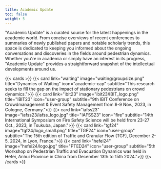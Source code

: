 ```yaml
---
title: Academic Update
toc: false
weight: 5
---
```


"Academic Update" is a curated source for the latest happenings in the academic world. From concise overviews of recent conferences to summaries of newly published papers and notable scholarly trends, this space is dedicated to keeping you informed about the ongoing conversations and discoveries in the fields around pedestrian dynamics. Whether you're in academia or simply have an interest in its progress, "Academic Update" provides a straightforward snapshot of the intellectual developments around us.


{{< cards >}}
  {{< card link="waiting" image="waiting/groupsize.png" title="Dynamics of Waiting" icon="academic-cap" subtitle="This research seeks to fill the gap on the impact of stationary pedestrians on crowd dynamics.">}}
  {{< card link="ibit23" image="ibit23/IBIT_logo.png" title="IBIT23" icon="user-group" subtitle="9th IBIT Conference on Crowdmanagement & Event Safety Management from 8-9 Nov., 2023, in Cologne, Germany.">}}
  {{< card link="iafss23" image="iafss23/iafss_logo.jpg" title="IAFSS23" icon="fire" subtitle="14th International Symposium on Fire Safety Science will be held from 23-27 Oct., 2023, in Tsukuba, Japan.">}}
{{< card link="tgf24" image="tgf24/logo_small.png" title="TGF24" icon="user-group" subtitle="The 15th edition of Traffic and Granular Flow (TGF), December 2-5, 2024, in Lyon, France.">}}
{{< card link="hefei24" image="hefei24/logo.jpg" title="PTED24" icon="user-group" subtitle="5th Workshop on Pedestrian Traffic and Evacuation Dynamics was held in Hefei, Anhui Province in China from December 13th to 15th 2024.">}}
{{< /cards >}}

